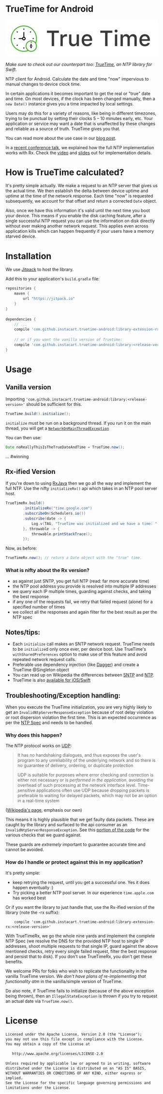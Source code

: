 # TrueTime for Android

![TrueTime](truetime.png "TrueTime for Android")

*Make sure to check out our counterpart too: [TrueTime](https://github.com/instacart/TrueTime.swift), an NTP library for Swift.*

NTP client for Android. Calculate the date and time "now" impervious to manual changes to device clock time.

In certain applications it becomes important to get the real or "true" date and time. On most devices, if the clock has been changed manually, then a `new Date()` instance gives you a time impacted by local settings.

Users may do this for a variety of reasons, like being in different timezones, trying to be punctual by setting their clocks 5 – 10 minutes early, etc. Your application or service may want a date that is unaffected by these changes and reliable as a source of truth. TrueTime gives you that.

You can read more about the use case in our [blog post](https://tech.instacart.com/truetime/).

In a [recent conference talk](https://vimeo.com/190922794), we explained how the full NTP implementation works with Rx. Check the [video](https://vimeo.com/190922794) and [slides](https://speakerdeck.com/kaushikgopal/learning-rx-by-example-2?slide=31) out for implementation details.

# How is TrueTime calculated?

It's pretty simple actually. We make a request to an NTP server that gives us the actual time. We then establish the delta between device uptime and uptime at the time of the network response. Each time "now" is requested subsequently, we account for that offset and return a corrected `Date` object.

Also, once we have this information it's valid until the next time you boot your device. This means if you enable the disk caching feature, after a single successful NTP request you can use the information on disk directly without ever making another network request. This applies even across application kills which can happen frequently if your users have a memory starved device.

# Installation

We use [Jitpack](https://jitpack.io) to host the library.

Add this to your application's `build.gradle` file:

```groovy
repositories {
    maven {
        url "https://jitpack.io"
    }
}

dependencies {
    // ...
    compile 'com.github.instacart.truetime-android:library-extension-rx:<release-version>'

    // or if you want the vanilla version of Truetime:
    compile 'com.github.instacart.truetime-android:library:<release-version>'
}
```

# Usage

## Vanilla version

Importing `'com.github.instacart.truetime-android:library:<release-version>'` should be sufficient for this.

```java
TrueTime.build().initialize();
```

`initialize` must be run on a background thread. If you run it on the main thread, you will get a [`NetworkOnMainThreadException`](https://developer.android.com/reference/android/os/NetworkOnMainThreadException.html)

You can then use:

```java
Date noReallyThisIsTheTrueDateAndTime = TrueTime.now();
```

... #winning

## Rx-ified Version

If you're down to using [RxJava](https://github.com/ReactiveX/RxJava) then we go all the way and implement the full NTP. Use the nifty `initializeRx()` api which takes in an NTP pool server host.

```java
TrueTimeRx.build()
        .initializeRx("time.google.com")
        .subscribeOn(Schedulers.io())
        .subscribe(date -> {
            Log.v(TAG, "TrueTime was initialized and we have a time: " + date);
        }, throwable -> {
            throwable.printStackTrace();
        });
```

Now, as before:

```java
TrueTimeRx.now(); // return a Date object with the "true" time.
```

### What is nifty about the Rx version?

* as against just SNTP, you get full NTP (read: far more accurate time)
* the NTP pool address you provide is resolved into multiple IP addresses
* we query each IP multiple times, guarding against checks, and taking the best response
* if any one of the requests fail, we retry that failed request (alone) for a specified number of times
* we collect all the responses and again filter for the best result as per the NTP spec

## Notes/tips:

* Each `initialize` call makes an SNTP network request. TrueTime needs to be `initialize`d only once ever, per device boot. Use TrueTime's `withSharedPreferences` option to make use of this feature and avoid repeated network request calls.
* Preferable use dependency injection (like [Dagger](http://square.github.io/dagger/)) and create a TrueTime @Singleton object
* You can read up on Wikipedia the differences between [SNTP](https://en.wikipedia.org/wiki/Network_Time_Protocol#SNTP) and [NTP](https://www.meinbergglobal.com/english/faq/faq_37.htm).
* TrueTime is also [available for iOS/Swift](https://github.com/instacart/truetime.swift)

## Troubleshooting/Exception handling:

When you execute the TrueTime initialization, you are very highly likely to get an `InvalidNtpServerResponseException` because of root delay violation or  root dispersion violation the first time. This is an expected occurrence as per the [NTP Spec](https://tools.ietf.org/html/rfc5905) and needs to be handled.

### Why does this happen?

The NTP protocol works on [UDP](https://en.wikipedia.org/wiki/User_Datagram_Protocol): 

> It has no handshaking dialogues, and thus exposes the user's program to any unreliability of the underlying network and so there is no guarantee of delivery, ordering, or duplicate protection
>
> UDP is suitable for purposes where error checking and correction is either not necessary or is *performed in the application*, avoiding the overhead of such processing at the network interface level. Time-sensitive applications often use UDP because dropping packets is preferable to waiting for delayed packets, which may not be an option in a real-time system

([Wikipedia's page](https://en.wikipedia.org/wiki/User_Datagram_Protocol), emphasis our own)

This means it is highly plausible that we get faulty data packets. These are caught by the library and surfaced to the api consumer as an `InvalidNtpServerResponseException`. See this [portion of the code](https://github.com/instacart/truetime-android/blob/master/library/src/main/java/com/instacart/library/truetime/SntpClient.java#L137) for the various checks that we guard against.

These guards are *extremely* important to guarantee accurate time and cannot be avoided.


### How do I handle or protect against this in my application?

It's pretty simple:

* keep retrying the request, until you get a successful one. Yes it does happen eventually :)
* Try picking a better NTP pool server. In our experience `time.apple.com` has worked best

Or if you want the library to just handle that, use the Rx-ified version of the library (note the -rx suffix):

```
    compile 'com.github.instacart.truetime-android:library-extension-rx:<release-version>'
```

With TrueTimeRx, we go the whole nine yards and implement the complete NTP Spec (we resolve the DNS for the provided NTP host to single IP addresses, shoot multiple requests to that single IP, guard against the above mentioned checks, retry every single failed request, filter the best response and persist that to disk). If you don't use TrueTimeRx, you don't get these benefits.

We welcome PRs for folks who wish to replicate the functionality in the vanilla TrueTime version. _We don't have plans of re-implementing that functionality atm_ in the vanilla/simple version of TrueTime.

Do also note, if TrueTime fails to initialize (because of the above exception being thrown), then an `IllegalStateException` is thrown if you try to request an actual date via `TrueTime.now()`.

# License

```
Licensed under the Apache License, Version 2.0 (the "License");
you may not use this file except in compliance with the License.
You may obtain a copy of the License at

   http://www.apache.org/licenses/LICENSE-2.0

Unless required by applicable law or agreed to in writing, software
distributed under the License is distributed on an "AS IS" BASIS,
WITHOUT WARRANTIES OR CONDITIONS OF ANY KIND, either express or implied.
See the License for the specific language governing permissions and
limitations under the License.
```
